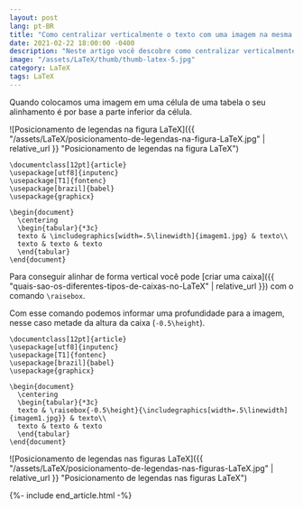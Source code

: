 ```yaml
---
layout: post
lang: pt-BR
title: "Como centralizar verticalmente o texto com uma imagem na mesma linha de uma tabela em LaTeX"
date: 2021-02-22 18:00:00 -0400
description: "Neste artigo você descobre como centralizar verticalmente o texto com uma imagem na mesma linha de uma tabela em LaTeX."
image: "/assets/LaTeX/thumb/thumb-latex-5.jpg"
category: LaTeX
tags: LaTeX
---
```


Quando colocamos uma imagem em uma célula de uma tabela o seu alinhamento é por base a parte inferior da célula.

![Posicionamento de legendas na figura LaTeX]({{ "/assets/LaTeX/posicionamento-de-legendas-na-figura-LaTeX.jpg" | relative_url }} "Posicionamento de legendas na figura LaTeX")

```TeX
\documentclass[12pt]{article}
\usepackage[utf8]{inputenc}
\usepackage[T1]{fontenc}
\usepackage[brazil]{babel}
\usepackage{graphicx}

\begin{document}
  \centering
  \begin{tabular}{*3c}
  texto & \includegraphics[width=.5\linewidth]{imagem1.jpg} & texto\\
  texto & texto & texto
  \end{tabular}
\end{document}
```

Para conseguir alinhar de forma vertical você pode [criar uma caixa]({{ "quais-sao-os-diferentes-tipos-de-caixas-no-LaTeX" | relative_url }}) com o comando `\raisebox`.

Com esse comando podemos informar uma profundidade para a imagem, nesse caso metade da altura da caixa (`-0.5\height`).

```TeX
\documentclass[12pt]{article}
\usepackage[utf8]{inputenc}
\usepackage[T1]{fontenc}
\usepackage[brazil]{babel}
\usepackage{graphicx}

\begin{document}
  \centering
  \begin{tabular}{*3c}
  texto & \raisebox{-0.5\height}{\includegraphics[width=.5\linewidth]{imagem1.jpg}} & texto\\
  texto & texto & texto
  \end{tabular}
\end{document}
```

![Posicionamento de legendas nas figuras LaTeX]({{ "/assets/LaTeX/posicionamento-de-legendas-nas-figuras-LaTeX.jpg" | relative_url }} "Posicionamento de legendas nas figuras LaTeX")

{%- include end_article.html -%}
